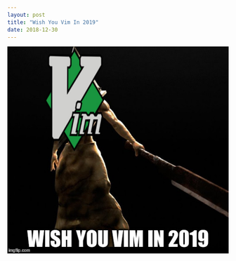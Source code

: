 ```yaml
---
layout: post
title: "Wish You Vim In 2019"
date: 2018-12-30
---
```


![image1](https://raw.githubusercontent.com/vackosar/vackosar.github.io/master/images/2018-12-30-pyramid-head-vim--wish-you-vim-in-2019.jpeg)

